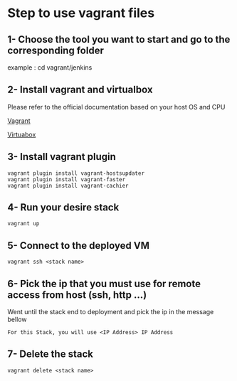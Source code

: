 # Step to use vagrant files

## 1- Choose the tool you want to start and go to the corresponding folder
example : cd vagrant/jenkins

## 2- Install vagrant and virtualbox
Please refer to the official documentation based on your host OS and CPU

[Vagrant](https://www.vagrantup.com/docs/installation)

[Virtuabox](https://www.virtualbox.org/wiki/Downloads)

## 3- Install vagrant plugin
```
vagrant plugin install vagrant-hostsupdater
vagrant plugin install vagrant-faster
vagrant plugin install vagrant-cachier
```

## 4- Run your desire stack
```
vagrant up
```

## 5- Connect to the deployed VM
```
vagrant ssh <stack name>
```

## 6- Pick the ip that you must use for remote access from host (ssh, http ...)
Went until the stack end to deployment and pick the ip in the message bellow
```
For this Stack, you will use <IP Address> IP Address
```

## 7- Delete the stack
```
vagrant delete <stack name>
```
